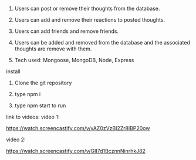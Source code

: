   1. Users can  post or remove their thoughts from the database.

  2. Users can add and remove their reactions to posted thoughts.

  3. Users can add friends and remove friends.

  4. Users can be added and removed from the database and the associated thoughts are remove with them.

  5. Tech used: Mongoose, MongoDB, Node, Express

install
1. Clone the git repository

  2. type npm i

  3. type npm start to run

  link to videos:
video 1:

https://watch.screencastify.com/v/vAZ0zVzBl2Zr8lBP20ow


video 2:

https://watch.screencastify.com/v/GII7d1BcznnNinrhkJ82
